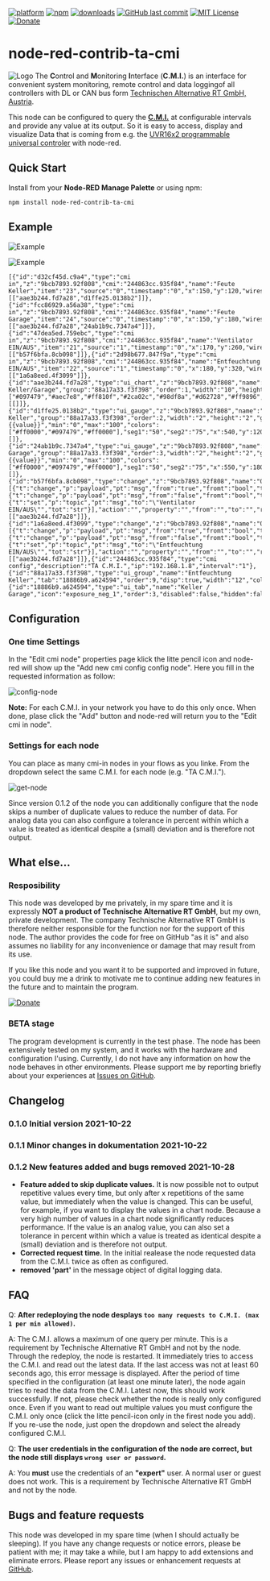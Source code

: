 [![platform](https://img.shields.io/badge/platform-Node--RED-red)](https://nodered.org)
[![npm](https://img.shields.io/npm/v/node-red-contrib-ta-cmi.svg)](https://www.npmjs.com/package/node-red-contrib-ta-cmi)
[![downloads](https://img.shields.io/npm/dt/node-red-contrib-ta-cmi.svg)](https://www.npmjs.com/package/node-red-contrib-ta-cmi)
[![GitHub last commit](https://img.shields.io/github/last-commit/peteraustria/node-red-contrib-ta-cmi)](https://github.com/peteraustria/node-red-contrib-ta-cmi/commits/master)
[![MIT License](https://img.shields.io/badge/license-MIT-blue.svg)](https://github.com/vivereSmartGroup/node-red-contrib-ta-cmi/master/LICENSE)
[![Donate](https://img.shields.io/badge/Donate-PayPal-green.svg?logo=paypal)](https://www.paypal.com/donate?business=RXENQEUPYFL2Y&no_recurring=1&currency_code=EUR)

# node-red-contrib-ta-cmi

![Logo](images/logo.png)
The **C**ontrol and **M**onitoring **I**nterface (**C.M.I.**) is an interface for convenient system monitoring, remote control and data loggingof all controllers with DL or CAN bus form <a href = "https://www.ta.co.at/en/"> Technischen Alternative RT GmbH, Austria</a>.</p>
<p>This node can be configured to query the <a href="https://www.ta.co.at/en/x2-operation-interfaces/cmi/">  <b>C.M.I.</b></a> at configurable intervals and provide any value at its output. So it is easy to access, display and visualize Data that is coming from e.g. the <a href="https://www.ta.co.at/en/x2-freely-programmable-controllers/uvr16x2/"> UVR16x2 programmable universal controler</a> with node-red.


## Quick Start

Install from your <b>Node-RED Manage Palette</b> or using npm:
```
npm install node-red-contrib-ta-cmi
```
## Example

![Example](images/demo1.png)

![Example](images/demo2.png)


```
[{"id":"d32cf45d.c9a4","type":"cmi in","z":"9bcb7893.92f808","cmi":"244863cc.935f84","name":"Feute Keller","item":"23","source":"0","timestamp":"0","x":150,"y":120,"wires":[["aae3b244.fd7a28","d1ffe25.0138b2"]]},{"id":"fcc86929.a56a38","type":"cmi in","z":"9bcb7893.92f808","cmi":"244863cc.935f84","name":"Feute Garage","item":"24","source":"0","timestamp":"0","x":150,"y":180,"wires":[["aae3b244.fd7a28","24ab1b9c.7347a4"]]},{"id":"47dea5ed.759ebc","type":"cmi in","z":"9bcb7893.92f808","cmi":"244863cc.935f84","name":"Ventilator EIN/AUS","item":"21","source":"1","timestamp":"0","x":170,"y":260,"wires":[["b57f6bfa.8cb098"]]},{"id":"2d98b677.847f9a","type":"cmi in","z":"9bcb7893.92f808","cmi":"244863cc.935f84","name":"Entfeuchtung EIN/AUS","item":"22","source":"1","timestamp":"0","x":180,"y":320,"wires":[["1a6a8eed.4f3099"]]},{"id":"aae3b244.fd7a28","type":"ui_chart","z":"9bcb7893.92f808","name":"Feuchte Keller/Garage","group":"88a17a33.f3f398","order":1,"width":"10","height":"6","label":"","chartType":"line","legend":"true","xformat":"HH:mm","interpolate":"linear","nodata":"","dot":false,"ymin":"40","ymax":"","removeOlder":"24","removeOlderPoints":"","removeOlderUnit":"3600","cutout":0,"useOneColor":false,"useUTC":false,"colors":["#097479","#aec7e8","#ff810f","#2ca02c","#98df8a","#d62728","#ff9896","#9467bd","#c5b0d5"],"outputs":1,"useDifferentColor":false,"x":570,"y":240,"wires":[[]]},{"id":"d1ffe25.0138b2","type":"ui_gauge","z":"9bcb7893.92f808","name":"Feuchte Keller","group":"88a17a33.f3f398","order":2,"width":"2","height":"2","gtype":"gage","title":"Keller","label":"%rF","format":"{{value}}","min":"0","max":"100","colors":["#ff0000","#097479","#ff0000"],"seg1":"50","seg2":"75","x":540,"y":120,"wires":[]},{"id":"24ab1b9c.7347a4","type":"ui_gauge","z":"9bcb7893.92f808","name":"Feuchte Garage","group":"88a17a33.f3f398","order":3,"width":"2","height":"2","gtype":"gage","title":"Garage","label":"%rF","format":"{{value}}","min":"0","max":"100","colors":["#ff0000","#097479","#ff0000"],"seg1":"50","seg2":"75","x":550,"y":180,"wires":[]},{"id":"b57f6bfa.8cb098","type":"change","z":"9bcb7893.92f808","name":"0/1","rules":[{"t":"change","p":"payload","pt":"msg","from":"true","fromt":"bool","to":"49","tot":"num"},{"t":"change","p":"payload","pt":"msg","from":"false","fromt":"bool","to":"45","tot":"num"},{"t":"set","p":"topic","pt":"msg","to":"\"Ventilator EIN/AUS\"","tot":"str"}],"action":"","property":"","from":"","to":"","reg":false,"x":350,"y":260,"wires":[["aae3b244.fd7a28"]]},{"id":"1a6a8eed.4f3099","type":"change","z":"9bcb7893.92f808","name":"0/1","rules":[{"t":"change","p":"payload","pt":"msg","from":"true","fromt":"bool","to":"44","tot":"num"},{"t":"change","p":"payload","pt":"msg","from":"false","fromt":"bool","to":"40","tot":"num"},{"t":"set","p":"topic","pt":"msg","to":"\"Entfeuchtung EIN/AUS\"","tot":"str"}],"action":"","property":"","from":"","to":"","reg":false,"x":350,"y":320,"wires":[["aae3b244.fd7a28"]]},{"id":"244863cc.935f84","type":"cmi config","description":"TA C.M.I.","ip":"192.168.1.8","interval":"1"},{"id":"88a17a33.f3f398","type":"ui_group","name":"Entfeuchtung Keller","tab":"18886b9.a624594","order":9,"disp":true,"width":"12","collapse":true},{"id":"18886b9.a624594","type":"ui_tab","name":"Keller / Garage","icon":"exposure_neg_1","order":3,"disabled":false,"hidden":false}]
```


## Configuration

### One time Settings
In the "Edit cmi node" properties page klick the litte pencil icon and node-red will show up the "Add new cmi config config node". Here you fill in the requested information as follow:

![config-node](./images/config.PNG)

**Note:** For each C.M.I. in your network you have to do this only once.
When done, plase click the "Add" button and node-red will return you to the "Edit cmi in node".

### Settings for each node
You can place as many cmi-in nodes in your flows as you linke. From the dropdown select the same C.M.I. for each node (e.g. "TA C.M.I.").

![get-node](./images/get.PNG)

Since version 0.1.2 of the node you can additionally configure that the node skips a number of duplicate values to reduce the number of data. For analog data you can also configure a tolerance in percent within which a value is treated as identical despite a (small) deviation and is therefore not output.

## What else...

### Resposibility

This node was developed by me privately, in my spare time and it is expressly **NOT a product of Technische Alternative RT GmbH**, but my own, private development. The company Technische Alternative RT GmbH is therefore neither responsible for the function nor for the support of this node. The author provides the code for free on GitHub "as it is" and also assumes no liability for any inconvenience or damage that may 
result from its use. 

If you like this node and you want it to be supported and improved in future, you could buy me a drink to motivate me to continue adding new features in the future and to maintain the program.

[![Donate](https://www.paypalobjects.com/en_US/i/btn/btn_donate_SM.gif)](https://www.paypal.com/donate?business=RXENQEUPYFL2Y&no_recurring=1&currency_code=EUR "Thank you!")

### BETA stage

The program development is currently in the test phase. The node has been extensively tested on my system, and it works with the hardware and configuration I'using. Currently, I do not have any information on how the node behaves in other environments. Please support me by reporting briefly about your experiences at <a href="https://github.com/PeterAustria/node-red-contrib-ta-cmi/issues">Issues on GitHub</a>.

## Changelog

### 0.1.0 Initial version 2021-10-22
### 0.1.1 Minor changes in dokumentation 2021-10-22
### 0.1.2 New features added and bugs removed 2021-10-28
- **Feature added to skip duplicate values.** It is now possible not to output repetitive values ​​every time, but only after x repetitions of the same value, but immediately when the value is changed. This can be useful, for example, if you want to display the values ​​in a chart node. Because a very high number of values ​​in a chart node significantly reduces performance. If the value is an analog value, you can also set a tolerance in percent within which a value is treated as identical despite a (small) deviation and is therefore not output.
- **Corrected request time.** In the initial realease the node requested data from the C.M.I. twice as often as configured.
- **removed 'part'** in the message object of digital logging data.

## FAQ

Q: **After redeploying the node desplays `too many requests to C.M.I. (max 1 per min allowed)`.**

A: The C.M.I. allows a maximum of one query per minute. 
This is a requirement by Technische Alternative RT GmbH and not by the node.
Through the redeploy, the node is restarted. It immediately tries to access the C.M.I. and read out the latest data. If the last access was not at least 60 seconds ago, this error message is displayed. After the period of time specified in the configuration (at least one minute later), the node again tries to read the data from the C.M.I. Latest now, this should work successfully. If not, please check whether the node is really only configured once. Even if you want to read out multiple values you must configure the C.M.I. only once (click the litte pencil-icon only in the firest node you add). If you re-use the node, just open the dropdown and select the already configured C.M.I. 

Q: **The user credentials in the configuration of the node are correct, but the node still displays `wrong user or password`.**


A: You **must** use the credentials of an **"expert"** user. A normal user or guest does not work. 
This is a requirement by Technische Alternative RT GmbH and not by the node.

## Bugs and feature requests

This node was developed in my spare time (when I should actually be sleeping). If you have any change requests or notice errors, please be patient with me; it may take a while, but I am happy to add extensions and eliminate errors. Please report any issues or enhancement requests at <a href="https://github.com/PeterAustria/node-red-contrib-ta-cmi/issues">GitHub</a>.